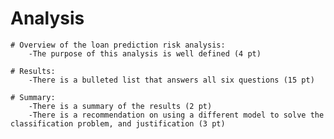 
# Analysis 

    # Overview of the loan prediction risk analysis:
        -The purpose of this analysis is well defined (4 pt)

    # Results:
        -There is a bulleted list that answers all six questions (15 pt)

    # Summary:
        -There is a summary of the results (2 pt)
        -There is a recommendation on using a different model to solve the classification problem, and justification (3 pt)
